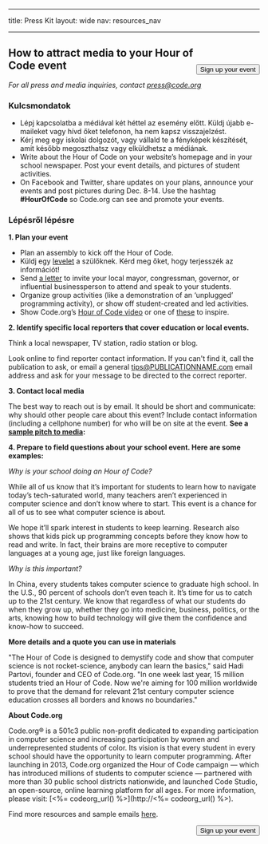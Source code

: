 * * *

title: Press Kit layout: wide nav: resources_nav

* * *

[<button style="float: right; margin-top: 50px">Sign up your event</button>](/#join)

## How to attract media to your Hour of Code event

*For all press and media inquiries, contact <press@code.org>*

### Kulcsmondatok

  * Lépj kapcsolatba a médiával két héttel az esemény előtt. Küldj újabb e-maileket vagy hívd őket telefonon, ha nem kapsz visszajelzést.
  * Kérj meg egy iskolai dolgozót, vagy vállald te a fényképek készítését, amit később megoszthatsz vagy elküldhetsz a médiának.
  * Write about the Hour of Code on your website’s homepage and in your school newspaper. Post your event details, and pictures of student activities.
  * On Facebook and Twitter, share updates on your plans, announce your events and post pictures during Dec. 8-14. Use the hashtag **#HourOfCode** so Code.org can see and promote your events.

### Lépésről lépésre

**1. Plan your event**

  * Plan an assembly to kick off the Hour of Code.
  * Küldj egy [levelet](<%= hoc_uri('/resources/#sample-emails') %>) a szülőknek. Kérd meg őket, hogy terjesszék az információt!
  * Send [a letter](<%= hoc_uri('/resources/#sample-emails') %>) to invite your local mayor, congressman, governor, or influential businessperson to attend and speak to your students.
  * Organize group activities (like a demonstration of an ‘unplugged’ programming activity), or show off student-created and led activities.
  * Show Code.org’s [Hour of Code video](<%= hoc_uri('/') %>) or one of [these](<%= hoc_uri('/resources#videos') %>) to inspire.

**2. Identify specific local reporters that cover education or local events.**

Think a local newspaper, TV station, radio station or blog.

Look online to find reporter contact information. If you can't find it, call the publication to ask, or email a general tips@PUBLICATIONNAME.com email address and ask for your message to be directed to the correct reporter.

**3. Contact local media**

The best way to reach out is by email. It should be short and communicate: why should other people care about this event? Include contact information (including a cellphone number) for who will be on site at the event. **See a [sample pitch to media](<%= hoc_uri('/resources#sample-emails') %>):**

**4. Prepare to field questions about your school event. Here are some examples:**

*Why is your school doing an Hour of Code?*

While all of us know that it’s important for students to learn how to navigate today’s tech-saturated world, many teachers aren’t experienced in computer science and don’t know where to start. This event is a chance for all of us to see what computer science is about.

We hope it’ll spark interest in students to keep learning. Research also shows that kids pick up programming concepts before they know how to read and write. In fact, their brains are more receptive to computer languages at a young age, just like foreign languages.

*Why is this important?*

In China, every students takes computer science to graduate high school. In the U.S., 90 percent of schools don’t even teach it. It’s time for us to catch up to the 21st century. We know that regardless of what our students do when they grow up, whether they go into medicine, business, politics, or the arts, knowing how to build technology will give them the confidence and know-how to succeed.

**More details and a quote you can use in materials**

"The Hour of Code is designed to demystify code and show that computer science is not rocket-science, anybody can learn the basics," said Hadi Partovi, founder and CEO of Code.org. "In one week last year, 15 million students tried an Hour of Code. Now we're aiming for 100 million worldwide to prove that the demand for relevant 21st century computer science education crosses all borders and knows no boundaries."

**About Code.org**

Code.org® is a 501c3 public non-profit dedicated to expanding participation in computer science and increasing participation by women and underrepresented students of color. Its vision is that every student in every school should have the opportunity to learn computer programming. After launching in 2013, Code.org organized the Hour of Code campaign — which has introduced millions of students to computer science — partnered with more than 30 public school districts nationwide, and launched Code Studio, an open-source, online learning platform for all ages. For more information, please visit: [<%= codeorg_url() %>](http://<%= codeorg_url() %>).

  
Find more resources and sample emails [here](<%= hoc_uri('/resources') %>).

<a style="display: block" href="/#join"><button style="float: right;">Sign up your event</button></a>